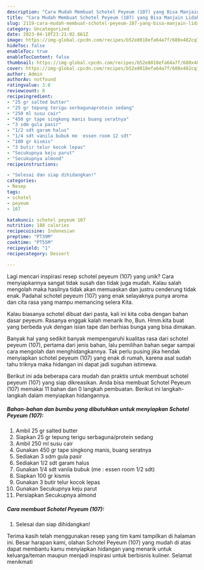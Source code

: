 ```yaml
---
description: "Cara Mudah Membuat Schotel Peyeum (107) yang Bisa Manjain Lidah"
title: "Cara Mudah Membuat Schotel Peyeum (107) yang Bisa Manjain Lidah"
slug: 2119-cara-mudah-membuat-schotel-peyeum-107-yang-bisa-manjain-lidah
category: Uncategorized
date: 2023-04-10T23:21:02.661Z
image: https://img-global.cpcdn.com/recipes/b52e8018efa64a7f/680x482cq70/schotel-peyeum-107-foto-resep-utama.jpg
hideToc: false
enableToc: true
enableTocContent: false
thumbnail: https://img-global.cpcdn.com/recipes/b52e8018efa64a7f/680x482cq70/schotel-peyeum-107-foto-resep-utama.jpg
cover: https://img-global.cpcdn.com/recipes/b52e8018efa64a7f/680x482cq70/schotel-peyeum-107-foto-resep-utama.jpg
author: Admin
authorAv: notfound
ratingvalue: 3.8
reviewcount: 8
recipeingredient:
- "25 gr salted butter"
- "25 gr tepung terigu serbagunaprotein sedang"
- "250 ml susu cair"
- "450 gr tape singkong manis buang seratnya"
- "3 sdm gula pasir"
- "1/2 sdt garam halus"
- "1/4 sdt vanila bubuk me  essen room 12 sdt"
- "100 gr kismis"
- "3 butir telur kocok lepas"
- "Secukupnya keju parut"
- "Secukupnya almond"
recipeinstructions:

- "Selesai dan siap dihidangkan!"
categories:
- Resep
tags:
- schotel
- peyeum
- 107

katakunci: schotel peyeum 107 
nutrition: 188 calories
recipecuisine: Indonesian
preptime: "PT39M"
cooktime: "PT55M"
recipeyield: "1"
recipecategory: Dessert

---
```





Lagi mencari inspirasi resep schotel peyeum (107) yang unik? Cara menyiapkannya sangat tidak susah dan tidak juga mudah. Kalau salah mengolah maka hasilnya tidak akan memuaskan dan justru cenderung tidak enak. Padahal schotel peyeum (107) yang enak selayaknya punya aroma dan cita rasa yang mampu memancing selera Kita.





Kalau biasanya schotel dibuat dari pasta, kali ini kita coba dengan bahan dasar peyeum. Rasanya enggak kalah menarik lho, Bun. Hmm.kita buat yang berbeda yuk dengan isian tape dan berhias bunga yang bisa dimakan.

Banyak hal yang sedikit banyak mempengaruhi kualitas rasa dari schotel peyeum (107), pertama dari jenis bahan, lalu pemilihan bahan segar sampai cara mengolah dan menghidangkannya. Tak perlu pusing jika hendak menyiapkan schotel peyeum (107) yang enak di rumah, karena asal sudah tahu triknya maka hidangan ini dapat jadi suguhan istimewa.






Berikut ini ada beberapa cara mudah dan praktis untuk membuat schotel peyeum (107) yang siap dikreasikan. Anda bisa membuat Schotel Peyeum (107) memakai 11 bahan dan 0 langkah pembuatan. Berikut ini langkah-langkah dalam menyiapkan hidangannya.

<!--inarticleads1-->

##### Bahan-bahan dan bumbu yang dibutuhkan untuk menyiapkan Schotel Peyeum (107):

1. Ambil 25 gr salted butter
1. Siapkan 25 gr tepung terigu serbaguna/protein sedang
1. Ambil 250 ml susu cair
1. Gunakan 450 gr tape singkong manis, buang seratnya
1. Sediakan 3 sdm gula pasir
1. Sediakan 1/2 sdt garam halus
1. Gunakan 1/4 sdt vanila bubuk (me : essen room 1/2 sdt)
1. Siapkan 100 gr kismis
1. Gunakan 3 butir telur kocok lepas
1. Gunakan Secukupnya keju parut
1. Persiapkan Secukupnya almond




<!--inarticleads2-->

##### Cara membuat Schotel Peyeum (107):


1. Selesai dan siap dihidangkan!



Terima kasih telah menggunakan resep yang tim kami tampilkan di halaman ini. Besar harapan kami, olahan Schotel Peyeum (107) yang mudah di atas dapat membantu kamu menyiapkan hidangan yang menarik untuk keluarga/teman maupun menjadi inspirasi untuk berbisnis kuliner. Selamat menikmati
